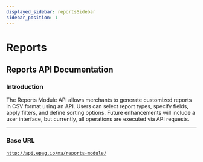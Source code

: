```yaml
---
displayed_sidebar: reportsSidebar
sidebar_position: 1
---
```


# Reports

## Reports API Documentation

### Introduction

The Reports Module API allows merchants to generate customized reports in CSV format using an API. Users can select report types, specify fields, apply filters, and define sorting options. Future enhancements will include a user interface, but currently, all operations are executed via API requests.

---

### Base URL
<code>http://api.epag.io/ma/reports-module/</code>